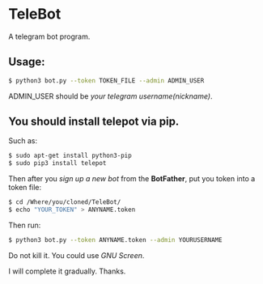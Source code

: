 # TeleBot

A telegram bot program.

## Usage:

````bash
$ python3 bot.py --token TOKEN_FILE --admin ADMIN_USER
````

ADMIN\_USER should be *your telegram username(nickname)*.

## You should install telepot via pip.

Such as:

````bash
$ sudo apt-get install python3-pip
$ sudo pip3 install telepot
````

Then after you *sign up a new bot* from the **BotFather**, put you token into a token file:

````bash
$ cd /Where/you/cloned/TeleBot/
$ echo "YOUR_TOKEN" > ANYNAME.token
````

Then run:

````bash
$ python3 bot.py --token ANYNAME.token --admin YOURUSERNAME
````

Do not kill it. You could use *GNU Screen*.

I will complete it gradually. Thanks.
